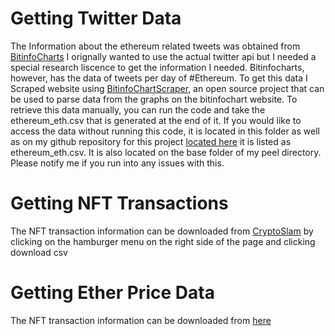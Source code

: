 <h1>Getting Twitter Data</h1>


<p>The Information about the ethereum related tweets was obtained from <a href=https://bitinfocharts.com/comparison/ethereum-tweets.html#3y>BitinfoCharts</a> I orignally wanted to use the actual twitter api but I needed a special research liscence to get the information I needed. Bitinfocharts, however, has the data of tweets per day of #Ethereum. To get this data I Scraped website using <a href="https://github.com/logic-language/bitinfochartscraper"> BitinfoChartScraper</a>, an open source project that can be used to parse data from the graphs on the bitinfochart website. To retrieve this data manually, you can run the code and take the ethereum_eth.csv that is generated at the end of it. If you would like to access the data without running this code, it is located in this folder as well as on my github repository for this project <a href="https://github.com/HaveACookie/BigDataEther"> located here</a> it is listed as ethereum_eth.csv. It is also located on the base folder of my peel directory. Please notify me if you run into any issues with this.</p>


<h1>Getting NFT Transactions</h1>

<p>The NFT transaction information can be downloaded from <a href="https://cryptoslam.io/nftglobal">CryptoSlam</a> by clicking on the hamburger menu on the right side of the page and clicking download csv </p>


<h1>Getting Ether Price Data</h1>

<p> The NFT transaction information can be downloaded from <a href="https://www.nasdaq.com/market-activity/cryptocurrency/eth/historical"> here</a></p>